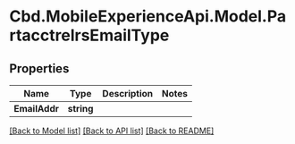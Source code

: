 # Cbd.MobileExperienceApi.Model.PartacctrelrsEmailType

## Properties

Name | Type | Description | Notes
------------ | ------------- | ------------- | -------------
**EmailAddr** | **string** |  | 

[[Back to Model list]](../README.md#documentation-for-models) [[Back to API list]](../README.md#documentation-for-api-endpoints) [[Back to README]](../README.md)

